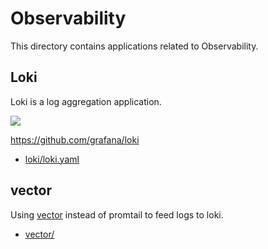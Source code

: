 # Observability

This directory contains applications related to Observability.

## Loki

Loki is a log aggregation application.

![](https://i.imgur.com/bdN7Grj.png)

<https://github.com/grafana/loki>

* [loki/loki.yaml](loki/loki.yaml)

## vector

Using [vector](https://github.com/vectordotdev/vector) instead of promtail to feed logs to loki.

* [vector/](vector)
